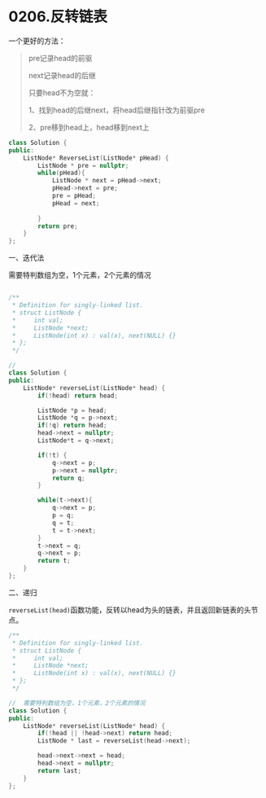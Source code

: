 # 0206.反转链表

一个更好的方法：

> pre记录head的前驱
>
> next记录head的后继
>
> 只要head不为空就：
>
> 1、找到head的后继next，将head后继指针改为前驱pre
>
> 2、pre移到head上，head移到next上

```cpp
class Solution {
public:
    ListNode* ReverseList(ListNode* pHead) {
        ListNode * pre = nullptr;
        while(pHead){
            ListNode * next = pHead->next;
            pHead->next = pre;
            pre = pHead;
            pHead = next;
            
        }
        return pre;
    }
};
```

一、迭代法

需要特判数组为空，1个元素，2个元素的情况

```cpp

/**
 * Definition for singly-linked list.
 * struct ListNode {
 *     int val;
 *     ListNode *next;
 *     ListNode(int x) : val(x), next(NULL) {}
 * };
 */

//  
class Solution {
public:
    ListNode* reverseList(ListNode* head) {
        if(!head) return head;

        ListNode *p = head;
        ListNode *q = p->next;
        if(!q) return head;
        head->next = nullptr;
        ListNode*t = q->next;

        if(!t) {
            q->next = p;
            p->next = nullptr;
            return q;
        }

        while(t->next){
            q->next = p;
            p = q;
            q = t;
            t = t->next;
        }
        t->next = q;
        q->next = p;
        return t;
    }
};
```

二、递归

`reverseList(head)`函数功能，反转以head为头的链表，并且返回新链表的头节点。

```cpp
/**
 * Definition for singly-linked list.
 * struct ListNode {
 *     int val;
 *     ListNode *next;
 *     ListNode(int x) : val(x), next(NULL) {}
 * };
 */

//  需要特判数组为空，1个元素，2个元素的情况
class Solution {
public:
    ListNode* reverseList(ListNode* head) {
        if(!head || !head->next) return head;
        ListNode * last = reverseList(head->next);

        head->next->next = head;
        head->next = nullptr;
        return last;
    }
};
```



